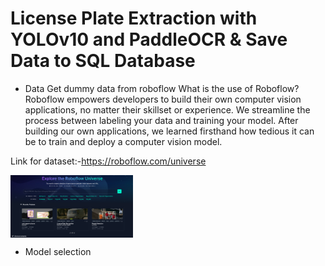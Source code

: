 # License Plate Extraction with YOLOv10 and PaddleOCR & Save Data to SQL Database


* Data 
Get dummy data from roboflow
What is the use of Roboflow?
Roboflow empowers developers to build their own computer vision applications, no matter their skillset or experience. We streamline the process between labeling your data and training your model. After building our own applications, we learned firsthand how tedious it can be to train and deploy a computer vision model.

Link for dataset:-https://roboflow.com/universe

<a href="URL_REDIRECT" target="blank"><img align="center" src="https://github.com/khamkaradinath/Numberplate_detection_using_YOLOv10_and_PaddleOCR/blob/main/image_for_readme/Screenshot%202024-11-26%20114434.png" height="100" /></a>




* Model selection

